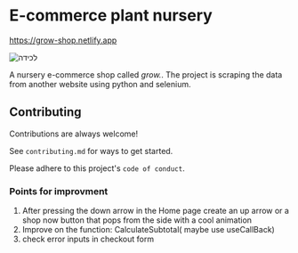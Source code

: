 # E-commerce plant nursery
https://grow-shop.netlify.app

![‏‏לכידה](https://user-images.githubusercontent.com/76179660/125072536-656fc380-e0c3-11eb-832f-5268a388e15c.PNG)

A nursery e-commerce shop called _grow._.
The project is scraping the data from another website using python and selenium.

## Contributing

Contributions are always welcome!

See `contributing.md` for ways to get started.

Please adhere to this project's `code of conduct`.

### Points for improvment

1. After pressing the down arrow in the Home page create an up arrow or a shop now button that pops from the side with a cool animation
2. Improve on the function: CalculateSubtotal( maybe use useCallBack)
3. check error inputs in checkout form
